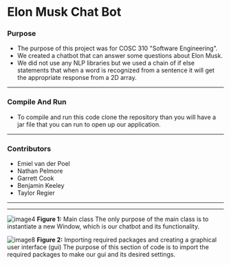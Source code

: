 # Elon Musk Chat Bot
### Purpose
- The purpose of this project was for COSC 310 "Software Engineering".
- We created a chatbot that can answer some questions about Elon Musk.
- We did not use any NLP libraries but we used a chain of if else statements that when a word is recognized from a sentence it will get the appropriate response from a 2D array.

---------------------------------------

### Compile And Run
- To compile and run this code clone the repository than you will have a jar file that you can run to open up our application. 

---------------------------------------

### Contributors
- Emiel van der Poel
- Nathan Pelmore
- Garrett Cook
- Benjamin Keeley
- Taylor Regier

---------------------------------------
---------------------------------------

![image4](https://user-images.githubusercontent.com/75397522/111018899-b91a0c80-8370-11eb-826b-74e7f7e34070.png)
**Figure 1:** Main class
The only purpose of the main class is to instantiate a new Window, which is our chatbot and its functionality.

![image8](https://user-images.githubusercontent.com/75397522/111018910-c9ca8280-8370-11eb-8e91-0d3a30c8339b.png)
**Figure 2:** Importing required packages and creating a graphical user interface (gui)
The purpose of this section of code is to import the required packages to make our gui and its desired settings.


